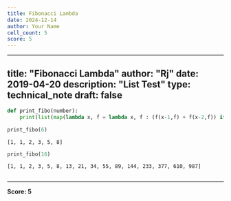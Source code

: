 ```yaml
---
title: Fibonacci Lambda
date: 2024-12-14
author: Your Name
cell_count: 5
score: 5
---
```


---
title: "Fibonacci Lambda"
author: "Rj"
date: 2019-04-20
description: "List Test"
type: technical_note
draft: false
---

```python
def print_fibo(number):
    print(list(map(lambda x, f = lambda x, f : (f(x-1,f) + f(x-2,f)) if x > 1 else 1: f(x,f), range(number))))
```


```python
print_fibo(6)
```

    [1, 1, 2, 3, 5, 8]



```python
print_fibo(16)
```

    [1, 1, 2, 3, 5, 8, 13, 21, 34, 55, 89, 144, 233, 377, 610, 987]



```python

```


---
**Score: 5**